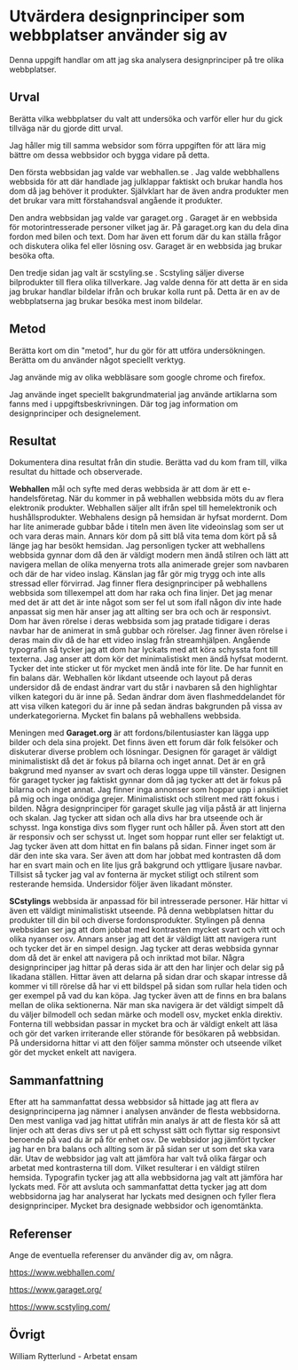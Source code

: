 


Utvärdera designprinciper som webbplatser använder sig av
=======================

Denna uppgift handlar om att jag ska analysera designprinciper på tre olika webbplatser.

Urval
-----------------------

Berätta vilka webbplatser du valt att undersöka och varför eller hur du gick tillväga när du gjorde ditt urval.

Jag håller mig till samma websidor som förra uppgiften för att lära mig bättre om dessa webbsidor och bygga vidare på detta.


Den första webbsidan jag valde var webhallen.se .
Jag valde webbhallens webbsida för att där handlade jag julklappar faktiskt och brukar handla hos dom då jag behöver it produkter.
Självklart har de även andra produkter men det brukar vara mitt förstahandsval angående it produkter.

Den andra webbsidan jag valde var garaget.org . Garaget är en webbsida för motorintresserade personer vilket jag är.
På garaget.org kan du dela dina fordon med bilen och text. Dom har även ett forum där du kan ställa frågor och diskutera olika fel eller lösning osv.
Garaget är en webbsida jag brukar besöka ofta.

Den tredje sidan jag valt är scstyling.se . Scstyling säljer diverse bilprodukter till flera olika tillverkare.
Jag valde denna för att detta är en sida jag brukar handlar bildelar ifrån och brukar kolla runt på.
Detta är en av de webbplatserna jag brukar besöka mest inom bildelar.



Metod
-----------------------

Berätta kort om din "metod", hur du gör för att utföra undersökningen. Berätta om du använder något speciellt verktyg.

Jag använde mig av olika webbläsare som google chrome och firefox.

Jag använde inget speciellt bakgrundmaterial jag använde artiklarna som fanns med i uppgiftsbeskrivningen.
Där tog jag information om designprinciper och designelement.


Resultat
-----------------------

Dokumentera dina resultat från din studie. Berätta vad du kom fram till, vilka resultat du hittade och observerade.

**Webhallen** mål och syfte med deras webbsida är att dom är ett e-handelsföretag.
När du kommer in på webhallen webbsida möts du av flera elektronik produkter.
Webhallen säljer allt ifrån spel till hemelektronik och hushållsprodukter.
Webhalens design på hemsidan är hyfsat mordernt. Dom har lite animerade gubbar både i titeln men även lite videoinslag som ser ut och vara deras main.
Annars kör dom på sitt blå vita tema dom kört på så länge jag har besökt hemsidan.
Jag personligen tycker att webhallens webbsida gynnar dom då den är väldigt modern men ändå stilren och lätt att navigera mellan de olika menyerna trots alla animerade grejer som navbaren och där de har video inslag.
Känslan jag får gör mig trygg och inte alls stressad eller förvirrad.
Jag finner flera designprinciper på webhallens webbsida som tillexempel att dom har raka och fina linjer.
Det jag menar med det är att det är inte något som ser fel ut som ifall någon div inte hade anpassat sig men här anser jag att allting ser bra och och är responsivt.
Dom har även rörelse i deras webbsida som jag pratade tidigare i deras navbar har de animerat in små gubbar och rörelser. Jag finner även rörelse i deras main div då de har ett video inslag från streamhjälpen.
Angående typografin så tycker jag att dom har lyckats med att köra schyssta font till texterna. Jag anser att dom kör det minimalistiskt men ändå hyfsat modernt.
Tycker det inte sticker ut för mycket men ändå inte för lite. De har funnit en fin balans där.
Webhallen kör likdant utseende och layout på deras undersidor då de endast ändrar vart du står i navbaren så den highlightar vilken kategori du är inne på.
Sedan ändrar dom även flashmeddelandet för att visa vilken kategori du är inne på sedan ändras bakgrunden på vissa av underkategorierna.
Mycket fin balans på webhallens webbsida.

Meningen med **Garaget.org** är att fordons/bilentusiaster kan lägga upp bilder och dela sina projekt. Det finns även ett forum där folk felsöker och diskuterar diverse problem och lösningar.
Designen för garaget är väldigt minimalistiskt då det är fokus på bilarna och inget annat. Det är en grå bakgrund med nyanser av svart och deras logga uppe till vänster.
Designen för garaget tycker jag faktiskt gynnar dom då jag tycker att det är fokus på bilarna och inget annat. Jag finner inga annonser som hoppar upp i ansiktiet på mig och inga onödiga grejer.
Minimalistiskt och stilrent med rätt fokus i bilden.
Några designprinciper för garaget skulle jag vilja påstå är att linjerna och skalan. Jag tycker att sidan och alla divs har bra utseende och är schysst. Inga konstiga divs som flyger runt och håller på. Även stort att den är responsiv och ser schysst ut. Inget som hoppar runt eller ser felaktigt ut.
Jag tycker även att dom hittat en fin balans på sidan. Finner inget som är där den inte ska vara.
Ser även att dom har jobbat med kontrasten då dom har en svart main och en lite ljus grå bakgrund och yttligare ljusare navbar.
Tillsist så tycker jag val av fonterna är mycket stiligt och stilrent som resterande hemsida.
Undersidor följer även likadant mönster.


**SCstylings** webbsida är anpassad för bil intresserade personer. Här hittar vi även ett väldigt minimalistiskt utseende.
På denna webbplatsen hittar du produkter till din bil och diverse fordonsprodukter.
Stylingen på denna webbsidan ser jag att dom jobbat med kontrasten mycket svart och vitt och olika nyanser osv.
Annars anser jag att det är väldigt lätt att navigera runt och tycker det är en simpel design.
Jag tycker att deras webbsida gynnar dom då det är enkel att navigera på och inriktad mot bilar.
Några designprinciper jag hittar på deras sida är att den har linjer och delar sig på likadana ställen.
Hittar även att delarna på sidan drar och skapar intresse då kommer vi till rörelse då har vi ett bildspel på sidan som rullar hela tiden och ger exempel på vad du kan köpa.
Jag tycker även att de finns en bra balans mellan de olika sektionerna. När man ska navigera är det väldigt simpelt då du väljer bilmodell och sedan märke och modell osv, mycket enkla direktiv.
Fonterna till webbsidan passar in mycket bra och är väldigt enkelt att läsa och gör det varken irriterande eller störande för besökaren på webbsidan.
På undersidorna hittar vi att den följer samma mönster och utseende vilket gör det mycket enkelt att navigera.




Sammanfattning
-----------------------

Efter att ha sammanfattat dessa webbsidor så hittade jag att flera av designprinciperna jag nämner i analysen använder de flesta webbsidorna.
Den mest vanliga vad jag hittat utifrån min analys är att de flesta kör så att linjer och att deras divs ser ut på ett schysst sätt och flyttar sig responsivt beroende på vad du är på för enhet osv.
De webbsidor jag jämfört tycker jag har en bra balans och allting som är på sidan ser ut som det ska vara där. Utav de webbsidor jag valt att jämföra har valt två olika färgar och arbetat med kontrasterna till dom.
Vilket resulterar i en väldigt stilren hemsida.
Typografin tycker jag att alla webbsidorna jag valt att jämföra har lyckats med.
För att avsluta och sammanfattat detta tycker jag att dom webbsidorna jag har analyserat har lyckats med designen och fyller flera designprinciper.
Mycket bra designade webbsidor och igenomtänkta.

Referenser
-----------------------

Ange de eventuella referenser du använder dig av, om några.

https://www.webhallen.com/

https://www.garaget.org/

https://www.scstyling.com/



Övrigt
-----------------------

William Rytterlund - Arbetat ensam
